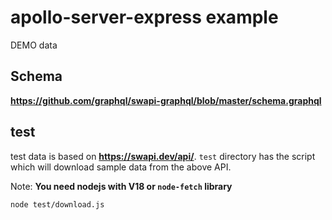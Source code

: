 # apollo-server-express example

DEMO data

## Schema

**https://github.com/graphql/swapi-graphql/blob/master/schema.graphql**

## test

test data is based on **https://swapi.dev/api/**.
`test` directory has the script which will download sample data from the above API.

Note:
**You need nodejs with V18 or `node-fetch` library**

```sh
node test/download.js
```

